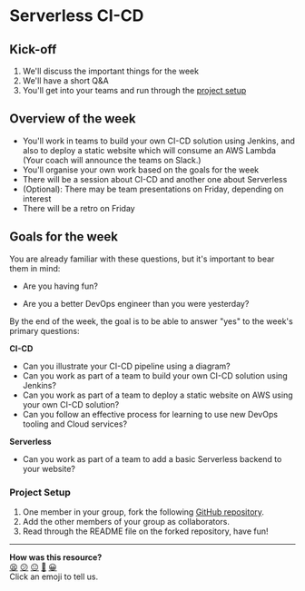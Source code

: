 # Serverless CI-CD

## Kick-off

1. We'll discuss the important things for the week
2. We'll have a short Q&A
3. You'll get into your teams and run through the [project setup](#project-setup)

## Overview of the week

- You'll work in teams to build your own CI-CD solution using Jenkins, and also to deploy a static website which will consume an AWS Lambda (Your coach will announce the teams on Slack.)
- You'll organise your own work based on the goals for the week
- There will be a session about CI-CD and another one about Serverless
- (Optional): There may be team presentations on Friday, depending on interest
- There will be a retro on Friday

## Goals for the week
You are already familiar with these questions, but it's important to bear them in mind:

* Are you having fun?

* Are you a better DevOps engineer than you were yesterday?

By the end of the week, the goal is to be able to answer "yes" to the week's primary questions:

**CI-CD**
* Can you illustrate your CI-CD pipeline using a diagram?
* Can you work as part of a team to build your own CI-CD solution using Jenkins?
* Can you work as part of a team to deploy a static website on AWS using your own CI-CD solution?
* Can you follow an effective process for learning to use new DevOps tooling and Cloud services?

**Serverless**
* Can you work as part of a team to add a basic Serverless backend to your website?

### Project Setup
1. One member in your group, fork the following [GitHub repository](https://github.com/makersacademy/serverless-cicd).
2. Add the other members of your group as collaborators.
3. Read through the README file on the forked repository, have fun!

<!-- BEGIN GENERATED SECTION DO NOT EDIT -->

---

**How was this resource?**  
[😫](https://airtable.com/shrUJ3t7KLMqVRFKR?prefill_Repository=devops-course&prefill_File=serverless-cicd/README.md&prefill_Sentiment=😫) [😕](https://airtable.com/shrUJ3t7KLMqVRFKR?prefill_Repository=devops-course&prefill_File=serverless-cicd/README.md&prefill_Sentiment=😕) [😐](https://airtable.com/shrUJ3t7KLMqVRFKR?prefill_Repository=devops-course&prefill_File=serverless-cicd/README.md&prefill_Sentiment=😐) [🙂](https://airtable.com/shrUJ3t7KLMqVRFKR?prefill_Repository=devops-course&prefill_File=serverless-cicd/README.md&prefill_Sentiment=🙂) [😀](https://airtable.com/shrUJ3t7KLMqVRFKR?prefill_Repository=devops-course&prefill_File=serverless-cicd/README.md&prefill_Sentiment=😀)  
Click an emoji to tell us.

<!-- END GENERATED SECTION DO NOT EDIT -->
